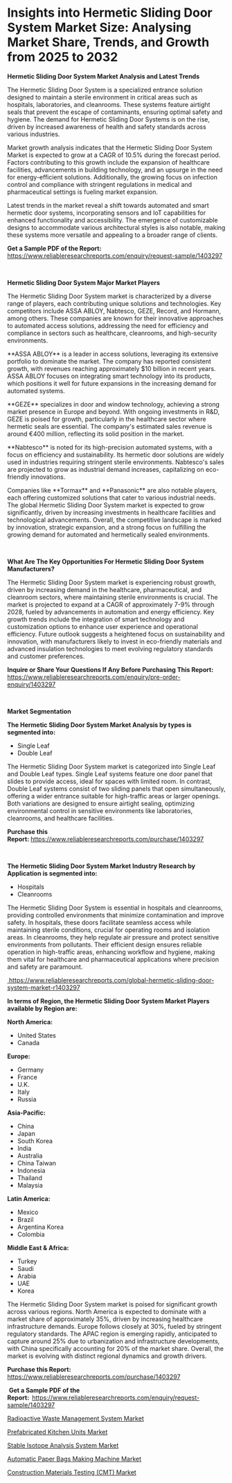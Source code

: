 <p><h1>Insights into Hermetic Sliding Door System Market Size: Analysing Market Share, Trends, and Growth from 2025 to 2032</h1></p><p><strong>Hermetic Sliding Door System Market Analysis and Latest Trends</strong></p>
<p><p>The Hermetic Sliding Door System is a specialized entrance solution designed to maintain a sterile environment in critical areas such as hospitals, laboratories, and cleanrooms. These systems feature airtight seals that prevent the escape of contaminants, ensuring optimal safety and hygiene. The demand for Hermetic Sliding Door Systems is on the rise, driven by increased awareness of health and safety standards across various industries. </p><p>Market growth analysis indicates that the Hermetic Sliding Door System Market is expected to grow at a CAGR of 10.5% during the forecast period. Factors contributing to this growth include the expansion of healthcare facilities, advancements in building technology, and an upsurge in the need for energy-efficient solutions. Additionally, the growing focus on infection control and compliance with stringent regulations in medical and pharmaceutical settings is fueling market expansion.</p><p>Latest trends in the market reveal a shift towards automated and smart hermetic door systems, incorporating sensors and IoT capabilities for enhanced functionality and accessibility. The emergence of customizable designs to accommodate various architectural styles is also notable, making these systems more versatile and appealing to a broader range of clients.</p></p>
<p><strong>Get a Sample PDF of the Report:&nbsp;</strong> <a href="https://www.reliableresearchreports.com/enquiry/request-sample/1403297?utm_campaign=114&utm_medium=2&utm_source=Github&utm_content=ia&utm_term=12012025&utm_id=hermetic-sliding-door-system">https://www.reliableresearchreports.com/enquiry/request-sample/1403297</a></p>
<p>&nbsp;</p>
<p><strong>Hermetic Sliding Door System Major Market Players</strong></p>
<p><p>The Hermetic Sliding Door System market is characterized by a diverse range of players, each contributing unique solutions and technologies. Key competitors include ASSA ABLOY, Nabtesco, GEZE, Record, and Hormann, among others. These companies are known for their innovative approaches to automated access solutions, addressing the need for efficiency and compliance in sectors such as healthcare, cleanrooms, and high-security environments.</p><p>**ASSA ABLOY** is a leader in access solutions, leveraging its extensive portfolio to dominate the market. The company has reported consistent growth, with revenues reaching approximately $10 billion in recent years. ASSA ABLOY focuses on integrating smart technology into its products, which positions it well for future expansions in the increasing demand for automated systems.</p><p>**GEZE** specializes in door and window technology, achieving a strong market presence in Europe and beyond. With ongoing investments in R&D, GEZE is poised for growth, particularly in the healthcare sector where hermetic seals are essential. The company's estimated sales revenue is around €400 million, reflecting its solid position in the market.</p><p>**Nabtesco** is noted for its high-precision automated systems, with a focus on efficiency and sustainability. Its hermetic door solutions are widely used in industries requiring stringent sterile environments. Nabtesco's sales are projected to grow as industrial demand increases, capitalizing on eco-friendly innovations.</p><p>Companies like **Tormax** and **Panasonic** are also notable players, each offering customized solutions that cater to various industrial needs. The global Hermetic Sliding Door System market is expected to grow significantly, driven by increasing investments in healthcare facilities and technological advancements. Overall, the competitive landscape is marked by innovation, strategic expansion, and a strong focus on fulfilling the growing demand for automated and hermetically sealed environments.</p></p>
<p>&nbsp;</p>
<p><strong>What Are The Key Opportunities For Hermetic Sliding Door System Manufacturers?</strong></p>
<p><p>The Hermetic Sliding Door System market is experiencing robust growth, driven by increasing demand in the healthcare, pharmaceutical, and cleanroom sectors, where maintaining sterile environments is crucial. The market is projected to expand at a CAGR of approximately 7-9% through 2028, fueled by advancements in automation and energy efficiency. Key growth trends include the integration of smart technology and customization options to enhance user experience and operational efficiency. Future outlook suggests a heightened focus on sustainability and innovation, with manufacturers likely to invest in eco-friendly materials and advanced insulation technologies to meet evolving regulatory standards and customer preferences.</p></p>
<p><strong>Inquire or Share Your Questions If Any Before Purchasing This Report:</strong> <a href="https://www.reliableresearchreports.com/enquiry/pre-order-enquiry/1403297?utm_campaign=114&utm_medium=2&utm_source=Github&utm_content=ia&utm_term=12012025&utm_id=hermetic-sliding-door-system">https://www.reliableresearchreports.com/enquiry/pre-order-enquiry/1403297</a></p>
<p>&nbsp;</p>
<p><strong>Market Segmentation</strong></p>
<p><strong>The Hermetic Sliding Door System Market Analysis by types is segmented into:</strong></p>
<p><ul><li>Single Leaf</li><li>Double Leaf</li></ul></p>
<p><p>The Hermetic Sliding Door System market is categorized into Single Leaf and Double Leaf types. Single Leaf systems feature one door panel that slides to provide access, ideal for spaces with limited room. In contrast, Double Leaf systems consist of two sliding panels that open simultaneously, offering a wider entrance suitable for high-traffic areas or larger openings. Both variations are designed to ensure airtight sealing, optimizing environmental control in sensitive environments like laboratories, cleanrooms, and healthcare facilities.</p></p>
<p><strong>Purchase this Report:&nbsp;</strong><a href="https://www.reliableresearchreports.com/purchase/1403297?utm_campaign=114&utm_medium=2&utm_source=Github&utm_content=ia&utm_term=12012025&utm_id=hermetic-sliding-door-system">https://www.reliableresearchreports.com/purchase/1403297</a></p>
<p>&nbsp;</p>
<p><strong>The Hermetic Sliding Door System Market Industry Research by Application is segmented into:</strong></p>
<p><ul><li>Hospitals</li><li>Cleanrooms</li></ul></p>
<p><p>The Hermetic Sliding Door System is essential in hospitals and cleanrooms, providing controlled environments that minimize contamination and improve safety. In hospitals, these doors facilitate seamless access while maintaining sterile conditions, crucial for operating rooms and isolation areas. In cleanrooms, they help regulate air pressure and protect sensitive environments from pollutants. Their efficient design ensures reliable operation in high-traffic areas, enhancing workflow and hygiene, making them vital for healthcare and pharmaceutical applications where precision and safety are paramount.</p></p>
<p><a href="https://www.reliableresearchreports.com/global-hermetic-sliding-door-system-market-r1403297?utm_campaign=114&utm_medium=2&utm_source=Github&utm_content=ia&utm_term=12012025&utm_id=hermetic-sliding-door-system">&nbsp;https://www.reliableresearchreports.com/global-hermetic-sliding-door-system-market-r1403297</a></p>
<p><strong>In terms of Region, the Hermetic Sliding Door System Market Players available by Region are:</strong></p>
<p>
    <p> <strong> North America: </strong>
        <ul>
            <li>United States</li>
            <li>Canada</li>
        </ul>
        </p> 
    <p> <strong> Europe: </strong>
        <ul>
            <li>Germany</li>
            <li>France</li>
            <li>U.K.</li>
            <li>Italy</li>
            <li>Russia</li>
        </ul>
        </p> 
    <p> <strong> Asia-Pacific: </strong>
        <ul>
            <li>China</li>
            <li>Japan</li>
            <li>South Korea</li>
            <li>India</li>
            <li>Australia</li>
            <li>China Taiwan</li>
            <li>Indonesia</li>
            <li>Thailand</li>
            <li>Malaysia</li>
        </ul>
        </p> 
    <p> <strong> Latin America: </strong>
        <ul>
            <li>Mexico</li>
            <li>Brazil</li>
            <li>Argentina Korea</li>
            <li>Colombia</li>
        </ul>
        </p> 
    <p> <strong> Middle East & Africa: </strong>
        <ul>
            <li>Turkey</li>
            <li>Saudi</li>
            <li>Arabia</li>
            <li>UAE</li>
            <li>Korea</li>
        </ul>
    </p>
    </p>
<p><p>The Hermetic Sliding Door System market is poised for significant growth across various regions. North America is expected to dominate with a market share of approximately 35%, driven by increasing healthcare infrastructure demands. Europe follows closely at 30%, fueled by stringent regulatory standards. The APAC region is emerging rapidly, anticipated to capture around 25% due to urbanization and infrastructure developments, with China specifically accounting for 20% of the market share. Overall, the market is evolving with distinct regional dynamics and growth drivers.</p></p>
<p><strong>Purchase this Report: </strong><a href="https://www.reliableresearchreports.com/purchase/1403297?utm_campaign=114&utm_medium=2&utm_source=Github&utm_content=ia&utm_term=12012025&utm_id=hermetic-sliding-door-system">https://www.reliableresearchreports.com/purchase/1403297</a></p>
<p>&nbsp;<strong>Get a Sample PDF of the Report:&nbsp;&nbsp;</strong><a href="https://www.reliableresearchreports.com/enquiry/request-sample/1403297?utm_campaign=114&utm_medium=2&utm_source=Github&utm_content=ia&utm_term=12012025&utm_id=hermetic-sliding-door-system">https://www.reliableresearchreports.com/enquiry/request-sample/1403297</a></p>
<p><strong></strong></p>
<p><p><a href="https://github.com/alberthagorsuch/Market-Research-Report-List-1/blob/main/radioactive-waste-management-system-market.md?utm_campaign=114&utm_medium=2&utm_source=Github&utm_content=ia&utm_term=12012025&utm_id=hermetic-sliding-door-system">Radioactive Waste Management System Market</a></p><p><a href="https://github.com/shondapmbau/Market-Research-Report-List-1/blob/main/prefabricated-kitchen-units-market.md?utm_campaign=114&utm_medium=2&utm_source=Github&utm_content=ia&utm_term=12012025&utm_id=hermetic-sliding-door-system">Prefabricated Kitchen Units Market</a></p><p><a href="https://github.com/MonroeBullock54/Market-Research-Report-List-1/blob/main/stable-isotope-analysis-system-market.md?utm_campaign=114&utm_medium=2&utm_source=Github&utm_content=ia&utm_term=12012025&utm_id=hermetic-sliding-door-system">Stable Isotope Analysis System Market</a></p><p><a href="https://github.com/skerretflossie9297/Market-Research-Report-List-1/blob/main/automatic-paper-bags-making-machine-market.md?utm_campaign=114&utm_medium=2&utm_source=Github&utm_content=ia&utm_term=12012025&utm_id=hermetic-sliding-door-system">Automatic Paper Bags Making Machine Market</a></p><p><a href="https://github.com/donnettaletizia/Market-Research-Report-List-1/blob/main/construction-materials-testing-cmt-market.md?utm_campaign=114&utm_medium=2&utm_source=Github&utm_content=ia&utm_term=12012025&utm_id=hermetic-sliding-door-system">Construction Materials Testing (CMT) Market</a></p></p>